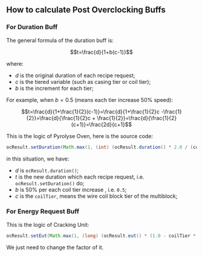 ## How to calculate Post Overclocking Buffs

### For Duration Buff

The general formula of the duration buff is:

$$t=\frac{d}{1+b(c-1)}$$

where:
- $d$ is the original duration of each recipe request;
- $c$ is the tiered variable (such as casing tier or coil tier);
- $b$ is the increment for each tier;

For example, when $b=0.5$ (means each tier increase $50\%$ speed):

$$t=\frac{d}{1+\frac{1}{2}(c-1)}=\frac{d}{1+\frac{1}{2}c -\frac{1}{2}}=\frac{d}{\frac{1}{2}c + \frac{1}{2}}=\frac{d}{\frac{1}{2}(c+1)}=\frac{2d}{c+1}$$

This is the logic of Pyrolyse Oven, here is the source code:

```java
ocResult.setDuration(Math.max(1, (int) (ocResult.duration() * 2.0 / (coilTier + 1))));
```

in this situation, we have:
- $d$ is `ocResult.duration()`;
- $t$ is the new duration which each recipe request, i.e. `ocResult.setDuration()` do;
- $b$ is $50\%$ per each coil tier increase , i.e. `0.5`;
- $c$ is the `coilTier`, means the wire coil block tier of the multiblock;

### For Energy Request Buff

This is the logic of Cracking Unit:
```java
ocResult.setEut(Math.max(1, (long) (ocResult.eut() * (1.0 - coilTier * 0.1))));
```

We just need to change the factor of it.